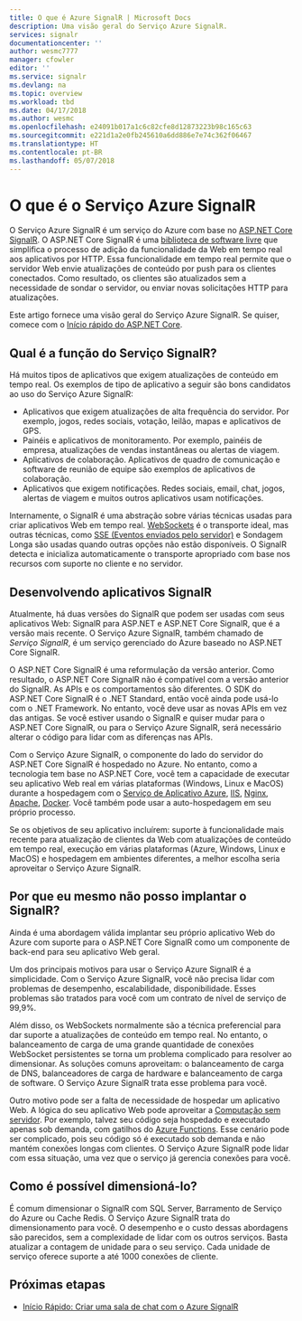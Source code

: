 ```yaml
---
title: O que é Azure SignalR | Microsoft Docs
description: Uma visão geral do Serviço Azure SignalR.
services: signalr
documentationcenter: ''
author: wesmc7777
manager: cfowler
editor: ''
ms.service: signalr
ms.devlang: na
ms.topic: overview
ms.workload: tbd
ms.date: 04/17/2018
ms.author: wesmc
ms.openlocfilehash: e24091b017a1c6c82cfe8d12873223b98c165c63
ms.sourcegitcommit: e221d1a2e0fb245610a6dd886e7e74c362f06467
ms.translationtype: HT
ms.contentlocale: pt-BR
ms.lasthandoff: 05/07/2018
---
```

# <a name="what-is-azure-signalr-service"></a>O que é o Serviço Azure SignalR

O Serviço Azure SignalR é um serviço do Azure com base no [ASP.NET Core SignalR](https://docs.microsoft.com/aspnet/core/signalr/introduction). O ASP.NET Core SignalR é uma [biblioteca de software livre](https://github.com/aspnet/signalr) que simplifica o processo de adição da funcionalidade da Web em tempo real aos aplicativos por HTTP. Essa funcionalidade em tempo real permite que o servidor Web envie atualizações de conteúdo por push para os clientes conectados. Como resultado, os clientes são atualizados sem a necessidade de sondar o servidor, ou enviar novas solicitações HTTP para atualizações.

Este artigo fornece uma visão geral do Serviço Azure SignalR. Se quiser, comece com o [Início rápido do ASP.NET Core](signalr-quickstart-dotnet-core.md).

## <a name="what-is-signalr-service-used-for"></a>Qual é a função do Serviço SignalR? 

Há muitos tipos de aplicativos que exigem atualizações de conteúdo em tempo real. Os exemplos de tipo de aplicativo a seguir são bons candidatos ao uso do Serviço Azure SignalR:

* Aplicativos que exigem atualizações de alta frequência do servidor. Por exemplo, jogos, redes sociais, votação, leilão, mapas e aplicativos de GPS.
* Painéis e aplicativos de monitoramento. Por exemplo, painéis de empresa, atualizações de vendas instantâneas ou alertas de viagem.
* Aplicativos de colaboração. Aplicativos de quadro de comunicação e software de reunião de equipe são exemplos de aplicativos de colaboração.
* Aplicativos que exigem notificações. Redes sociais, email, chat, jogos, alertas de viagem e muitos outros aplicativos usam notificações.

Internamente, o SignalR é uma abstração sobre várias técnicas usadas para criar aplicativos Web em tempo real. [WebSockets](https://wikipedia.org/wiki/WebSocket) é o transporte ideal, mas outras técnicas, como [SSE (Eventos enviados pelo servidor)](https://wikipedia.org/wiki/Server-sent_events) e Sondagem Longa são usadas quando outras opções não estão disponíveis. O SignalR detecta e inicializa automaticamente o transporte apropriado com base nos recursos com suporte no cliente e no servidor.

## <a name="developing-signalr-apps"></a>Desenvolvendo aplicativos SignalR

Atualmente, há duas versões do SignalR que podem ser usadas com seus aplicativos Web: SignalR para ASP.NET e ASP.NET Core SignalR, que é a versão mais recente. O Serviço Azure SignalR, também chamado de *Serviço SignalR*, é um serviço gerenciado do Azure baseado no ASP.NET Core SignalR. 

O ASP.NET Core SignalR é uma reformulação da versão anterior. Como resultado, o ASP.NET Core SignalR não é compatível com a versão anterior do SignalR. As APIs e os comportamentos são diferentes. O SDK do ASP.NET Core SignalR é o .NET Standard, então você ainda pode usá-lo com o .NET Framework. No entanto, você deve usar as novas APIs em vez das antigas. Se você estiver usando o SignalR e quiser mudar para o ASP.NET Core SignalR, ou para o Serviço Azure SignalR, será necessário alterar o código para lidar com as diferenças nas APIs.

Com o Serviço Azure SignalR, o componente do lado do servidor do ASP.NET Core SignalR é hospedado no Azure. No entanto, como a tecnologia tem base no ASP.NET Core, você tem a capacidade de executar seu aplicativo Web real em várias plataformas (Windows, Linux e MacOS) durante a hospedagem com o [Serviço de Aplicativo Azure](../app-service/app-service-web-overview.md), [IIS](https://docs.microsoft.com/aspnet/core/host-and-deploy/iis/index), [Nginx](https://docs.microsoft.com/aspnet/core/host-and-deploy/linux-nginx), [Apache](https://docs.microsoft.com/aspnet/core/host-and-deploy/linux-apache), [Docker](https://docs.microsoft.com/aspnet/core/host-and-deploy/docker/index). Você também pode usar a auto-hospedagem em seu próprio processo.

Se os objetivos de seu aplicativo incluírem: suporte à funcionalidade mais recente para atualização de clientes da Web com atualizações de conteúdo em tempo real, execução em várias plataformas (Azure, Windows, Linux e MacOS) e hospedagem em ambientes diferentes, a melhor escolha seria aproveitar o Serviço Azure SignalR.


## <a name="why-not-deploy-signalr-myself"></a>Por que eu mesmo não posso implantar o SignalR?

Ainda é uma abordagem válida implantar seu próprio aplicativo Web do Azure com suporte para o ASP.NET Core SignalR como um componente de back-end para seu aplicativo Web geral.

Um dos principais motivos para usar o Serviço Azure SignalR é a simplicidade. Com o Serviço Azure SignalR, você não precisa lidar com problemas de desempenho, escalabilidade, disponibilidade. Esses problemas são tratados para você com um contrato de nível de serviço de 99,9%.

Além disso, os WebSockets normalmente são a técnica preferencial para dar suporte a atualizações de conteúdo em tempo real. No entanto, o balanceamento de carga de uma grande quantidade de conexões WebSocket persistentes se torna um problema complicado para resolver ao dimensionar. As soluções comuns aproveitam: o balanceamento de carga de DNS, balanceadores de carga de hardware e balanceamento de carga de software. O Serviço Azure SignalR trata esse problema para você.

Outro motivo pode ser a falta de necessidade de hospedar um aplicativo Web. A lógica do seu aplicativo Web pode aproveitar a [Computação sem servidor](https://azure.microsoft.com/overview/serverless-computing/). Por exemplo, talvez seu código seja hospedado e executado apenas sob demanda, com gatilhos do [Azure Functions](https://docs.microsoft.com/azure/azure-functions/). Esse cenário pode ser complicado, pois seu código só é executado sob demanda e não mantém conexões longas com clientes. O Serviço Azure SignalR pode lidar com essa situação, uma vez que o serviço já gerencia conexões para você.

## <a name="how-does-it-scale"></a>Como é possível dimensioná-lo?

É comum dimensionar o SignalR com SQL Server, Barramento de Serviço do Azure ou Cache Redis. O Serviço Azure SignalR trata do dimensionamento para você. O desempenho e o custo dessas abordagens são parecidos, sem a complexidade de lidar com os outros serviços. Basta atualizar a contagem de unidade para o seu serviço. Cada unidade de serviço oferece suporte a até 1000 conexões de cliente.

## <a name="next-steps"></a>Próximas etapas
* [Início Rápido: Criar uma sala de chat com o Azure SignalR](signalr-quickstart-dotnet-core.md)  
  

